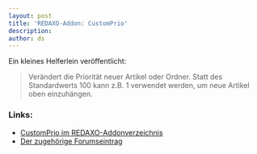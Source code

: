 ```yaml
---
layout: post
title: 'REDAXO-Addon: CustomPrio'
description:
author: ds
---
```


Ein kleines Helferlein veröffentlicht:

> Verändert die Priorität neuer Artikel oder Ordner. Statt des Standardwerts 100 kann z.B. 1 verwendet werden, um neue Artikel oben einzuhängen.

### Links:

- [CustomPrio im REDAXO-Addonverzeichnis](http://www.redaxo.org/de/download/addons/?addon_id=840)
- [Der zugehörige Forumseintrag](http://www.redaxo.org/de/forum/addons-f30/customprio-t15760.html)


